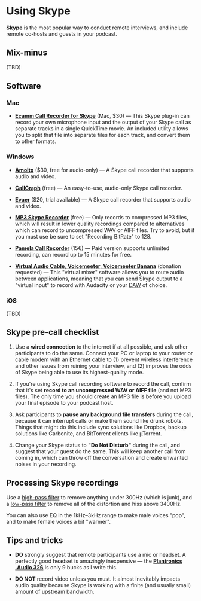 Using Skype
=======

[**Skype**](http://skype.com/) is the most popular way to conduct remote interviews, and include remote co-hosts and guests in your podcast.

## Mix-minus

(TBD)

## Software

### Mac

* [**Ecamm Call Recorder for Skype**](http://www.ecamm.com/mac/callrecorder/) (Mac, $30) — This Skype plug-in can record your own microphone input and the output of your Skype call as separate tracks in a single QuickTime movie. An included utility allows you to split that file into separate files for each track, and convert them to other formats.

### Windows

* [**Amolto**](http://www.evaer.com/) ($30, free for audio-only) — A Skype call recorder that supports audio and video.

* [**CallGraph**](https://scribie.com/free-skype-recorder) (free) — An easy-to-use, audio-only Skype call recorder.

* [**Evaer**](http://www.evaer.com/) ($20, trial available) — A Skype call recorder that supports audio and video.

* [**MP3 Skype Recorder**](http://voipcallrecording.com/) (free) — Only records to compressed MP3 files, which will result in lower quality recordings compared to alternatives which can record to uncompressed WAV or AIFF files. Try to avoid, but if you must use be sure to set "Recording BitRate" to 128.

* [**Pamela Call Recorder**](http://www.pamela.biz/) (15€) — Paid version supports unlimited recording, can record up to 15 minutes for free.

* [**Virtual Audio Cable**, **Voicemeeter**, **Voicemeeter Banana**](http://vb-audio.pagesperso-orange.fr/Voicemeeter/banana.htm) (donation requested) — This "virtual mixer" software allows you to route audio between applications, meaning that you can send Skype output to a "virtual input" to record with Audacity or your [DAW](https://en.wikipedia.org/wiki/Digital_audio_workstation) of choice.

### iOS

(TBD)

## Skype pre-call checklist

1. Use a **wired connection** to the internet if at all possible, and ask other participants to do the same. Connect your PC or laptop to your router or cable modem with an Ethernet cable to (1) prevent wireless interference and other issues from ruining your interview, and (2) improves the odds of Skype being able to use its highest-quality mode.

1. If you're using Skype call recording software to record the call, confirm that it's set **record to an uncompressed WAV or AIFF file** (and not MP3 files). The only time you should create an MP3 file is before you upload your final episode to your podcast host.

1. Ask participants to **pause any background file transfers** during the call, because it can interrupt calls or make them sound like drunk robots. Things that might do this include sync solutions like Dropbox, backup solutions like Carbonite, and BitTorrent clients like µTorrent.

1.  Change your Skype status to **"Do Not Disturb"** during the call, and suggest that your guest do the same. This will keep another call from coming in, which can throw off the conversation and create unwanted noises in your recording.

## Processing Skype recordings

Use a [high-pass filter](https://en.wikipedia.org/wiki/High-pass_filter) to remove anything under 300Hz (which is junk), and a [low-pass filter](https://en.wikipedia.org/wiki/Low-pass_filter) to remove all of the distortion and hiss above 3400Hz.

You can also use EQ in the 1kHz–3kHz range to make male voices "pop", and to make female voices a bit "warmer". 

## Tips and tricks

* **DO** strongly suggest that remote participants use a mic or headset. A perfectly good headset is amazingly inexpensive — the [**Plantronics .Audio 326**](http://www.amazon.com/gp/product/B001S2RCXW) is only 9 bucks as I write this.

* **DO NOT** record video unless you must. It almost inevitably impacts audio quality because Skype is working with a finite (and usually small) amount of upstream bandwidth.
